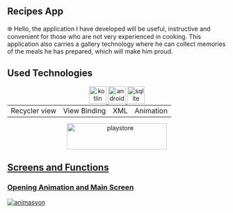 ## Recipes App
֎ Hello, the application I have developed will be useful, instructive and convenient for those who are not very experienced in cooking. This application also carries a gallery technology where he can collect memories of the meals he has prepared, which will make him proud.

## Used Technologies
<p align="center"> 
  <a href="https://kotlinlang.org" target="_blank" rel="noreferrer"> 
  <img src="https://www.vectorlogo.zone/logos/kotlinlang/kotlinlang-icon.svg" alt="kotlin" width="40" height="40"/> 
</a>
<a href="https://developer.android.com/" target="_blank" rel="noreferrer"> 
  <img src="https://www.vectorlogo.zone/logos/android/android-official.svg" alt="android" width="40" height="40"/> 
</a>
<a href="https://www.sqlite.org/index.html" target="_blank" rel="noreferrer"> 
  <img src="https://www.vectorlogo.zone/logos/sqlite/sqlite-ar21.svg" alt="sqlite" width="40" height="40"/> 
</a>       

<table align="center" style="margin: 0px auto; text-align:center;">

<tr>
  <td>Recycler view</td>
  <td>View Binding</td>
  <td>XML</td>
  <td>Animation</td>
</tr>
</table>
<p align="center"> <a href="https://play.google.com/store/apps/details?id=com.beraterdem.tarifkupu&pli=1" target="_blank" rel="noreferrer">
<img src="https://cloud.githubusercontent.com/assets/5692567/10923351/6b688a92-8278-11e5-9973-8ffbf3c5cc52.png" alt="playstore" width="230" height="60"/>


## Screens and Functions

### Opening Animation and Main Screen
![animasyon](https://raw.githubusercontent.com/berat0159/Recipes-App/main/assets/101979200/19ac2ffd-afd4-41b2-b80b-0eee1a22d501.gif)












